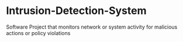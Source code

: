 # Intrusion-Detection-System
Software Project that monitors network or system activity for malicious actions or policy violations
